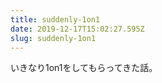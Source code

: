 ```yaml
---
title: suddenly-1on1
date: 2019-12-17T15:02:27.595Z
slug: suddenly-1on1
---
```

いきなり1on1をしてもらってきた話。
